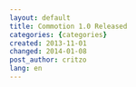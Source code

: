 ```yaml
---
layout: default
title: Commotion 1.0 Released
categories: {categories}
created: 2013-11-01
changed: 2014-01-08
post_author: critzo
lang: en
---
```

 
